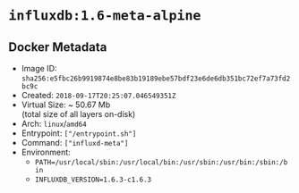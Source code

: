 # `influxdb:1.6-meta-alpine`

## Docker Metadata

- Image ID: `sha256:e5fbc26b9919874e8be83b19189ebe57bdf23e6de6db351bc72ef7a73fd2bc9c`
- Created: `2018-09-17T20:25:07.046549351Z`
- Virtual Size: ~ 50.67 Mb  
  (total size of all layers on-disk)
- Arch: `linux`/`amd64`
- Entrypoint: `["/entrypoint.sh"]`
- Command: `["influxd-meta"]`
- Environment:
  - `PATH=/usr/local/sbin:/usr/local/bin:/usr/sbin:/usr/bin:/sbin:/bin`
  - `INFLUXDB_VERSION=1.6.3-c1.6.3`
